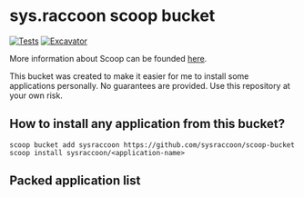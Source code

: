 # sys.raccoon scoop bucket

[![Tests](https://github.com/sysraccoon/scoop-bucket/actions/workflows/ci.yml/badge.svg)](https://github.com/sysraccoon/scoop-bucket/actions/workflows/ci.yml) [![Excavator](https://github.com/sysraccoon/scoop-bucket/actions/workflows/excavator.yml/badge.svg)](https://github.com/sysraccoon/scoop-bucket/actions/workflows/excavator.yml)

More information about Scoop can be founded [here](https://scoop.sh).

This bucket was created to make it easier for me to install some applications personally. No guarantees are provided. Use this repository at your own risk.

## How to install any application from this bucket?

```pwsh
scoop bucket add sysraccoon https://github.com/sysraccoon/scoop-bucket
scoop install sysraccoon/<application-name>
```

## Packed application list

